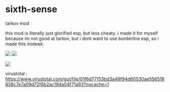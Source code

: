 # sixth-sense
tarkov mod

this mod is literally just glorified esp, but less cheaty. i made it for myself because im not good at tarkov, but i dont want to use borderline esp, so i made this instead.

![](https://a.slob.fans/zXABY.gif)
![](https://a.slob.fans/wsRzu.gif)

![](https://a.slob.fans/T3j5V.png)

virustotal : https://www.virustotal.com/gui/file/01f6d77153bd3a49f94d60530ae556518858c7e7a09d72f6b2ac194a04f71a93?nocache=1
